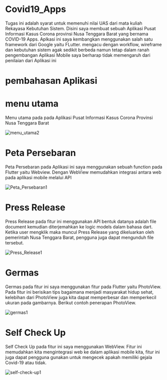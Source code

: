 # Covid19_Apps

Tugas ini adalah syarat untuk memenuhi nilai UAS dari mata kuliah Rekayasa Kebutuhan Sistem. Disini saya membuat sebuah Aplikasi Pusat Informasi Kasus Corona provinsi Nusa Tenggara Barat yang bernama COVID-19 Apps. Aplkasi ini saya kembangkan menggunakan salah satu framework dari Google yaitu FLutter. mengacu dengan workflow, wireframe dan kebutuhan sistem agak sedikit berbeda namun tetap dalam ranah pengembangan Aplikasi Mobile saya berharap tidak memengaruh dari penilaian dari Aplikasi ini

# pembahasan Aplikasi
# menu utama 
Menu utama pada pada Aplikasi Pusat Informasi Kasus Corona Provinsi Nusa Tenggara Barat

![menu_utama2](https://user-images.githubusercontent.com/48081025/106420932-ae797700-6496-11eb-94bd-4016af8b3f5e.jpg)
# Peta Persebaran
Peta Persebaran pada Aplikasi ini saya menggunakan sebuah function pada Flutter yaitu Webview. Dengan WebView memudahkan integrasi antara web pada aplikasi mobile melalui API

![Peta_Persebaran1](https://user-images.githubusercontent.com/48081025/106418442-4a07e900-6491-11eb-81d3-e8602c75e35a.jpg)
# Press Release
Press Release pada fitur ini menggunakan API bentuk datanya adalah file document kemudian diterjemahkan ke logic models dalam bahasa dart. Ketika user mengklik maka muncul Press Release yang dikeluarkan oleh pemerintah Nusa Tenggara Barat, pengguna juga dapat mengunduh file  tersebut. 

![Press_Release1](https://user-images.githubusercontent.com/48081025/106421144-29429200-6497-11eb-9d99-ff681302fc2e.jpg)
# Germas
Germas pada fitur ini saya menggunakan fitur pada Flutter yaitu PhotoView. Pada fitur ini berisikan tips bagaimana menjadi masyarakat hidup sehat, kelebihan dari PhotoView juga kita dapat memperbesar dan memperkecil ukuran pada gambarnya. Berikut contoh penerapan PhotoView. 
  
![germas1](https://user-images.githubusercontent.com/48081025/106421467-b8e84080-6497-11eb-897b-ccf48eb52351.jpg)
# Self Check Up
Self Check Up pada fitur ini saya menggunakan WebView. Fitur ini memudahkan kita mengintegrasi web ke dalam aplikasi mobile kita, fitur ini juga dapat pengguna gunakan untuk mengecek apakah memiliki gejala Covid-19 atau tidak. 
  
![self-check-up1](https://user-images.githubusercontent.com/48081025/106421535-d9b09600-6497-11eb-9146-910960702e95.jpg)

  
  

  

